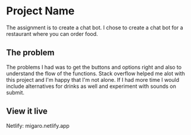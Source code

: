 # Project Name

The assignment is to create a chat bot. I chose to create a chat bot for a restaurant where you can order food. 

## The problem
The problems I had was to get the buttons and options right and also to understand the flow of the functions.
Stack overflow helped me alot with this project and I'm happy that I'm not alone. 
If I had more time I would include alternatives for drinks as well and experiment with sounds on submit. 

## View it live

Netlify: migaro.netlify.app
